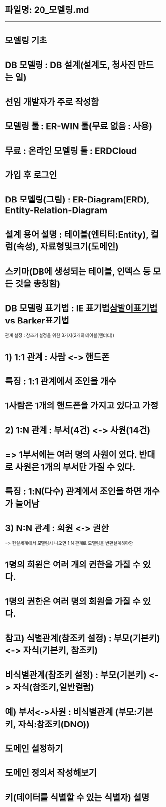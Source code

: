 # 파일명: 20_모델링.md
--------------------------------------------------------------------------------
# 모델링 기초
# DB 모델링 : DB 설계(설계도, 청사진 만드는 일)
# 선임 개발자가 주로 작성함
# 모델링 툴 : ER-WIN 툴(무료 없음 : 사용)
# 무료 : 온라인 모델링 툴 : ERDCloud
# 가입 후 로그인
# DB 모델링(그림) : ER-Diagram(ERD), Entity-Relation-Diagram
# 설계 용어 설명 : 테이블(엔티티:Entity), 컬럼(속성), 자료형및크기(도메인)
#                   스키마(DB에 생성되는 테이블, 인덱스 등 모든 것을 총칭함)
# DB 모델링 표기법 : IE 표기법[삼발이표기법](우리나라) vs Barker표기법

관계 설정 : 참조키 설정을 위한 3가지(2개의 테이블(엔터티)) 
# 1) 1:1 관계 : 사람 <-> 핸드폰
#    특징 : 1:1 관계에서 조인을 개수
# 1사람은 1개의 핸드폰을 가지고 있다고 가정

# 2) 1:N 관계 : 부서(4건) <-> 사원(14건)
# => 1부서에는 여러 명의 사원이 있다. 반대로 사원은 1개의 부서만 가질 수 있다.
#  특징 : 1:N(다수) 관계에서 조인을 하면 개수가 늘어남

# 3) N:N 관계 : 회원 <-> 권한
=> 현실세계에서 모델링시 나오면 1:N 관계로 모델링을 변환설계해야함
# 1명의 회원은 여러 개의 권한을 가질 수 있다.
# 1명의 권한은 여러 명의 회원을 가질 수 있다.

# 참고) 식별관계(참조키 설정) : 부모(기본키) <-> 자식(기본키, 참조키)
#       비식별관계(참조키 설정) : 부모(기본키) <-> 자식(참조키,일반컬럼)
#       예) 부서<->사원 : 비식별관계 (부모:기본키, 자식:참조키(DNO))


# 도메인 설정하기

# 도메인 정의서 작성해보기

# 키(데이터를 식별할 수 있는 식별자) 설명